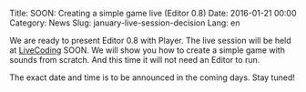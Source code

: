 Title: SOON: Creating a simple game live (Editor 0.8)
Date: 2016-01-21 00:00
Category: News
Slug: january-live-session-decision
Lang: en

We are ready to present Editor 0.8 with Player. The live session will be held at <a title="LiveCoding" href="https://www.livecoding.tv/kornerr">LiveCoding</a> SOON. We will show you how to create a simple game with sounds from scratch. And this time it will not need an Editor to run.

The exact date and time is to be announced in the coming days. Stay tuned!
